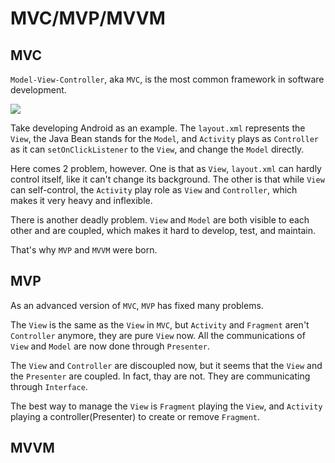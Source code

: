 # MVC/MVP/MVVM

## MVC
`Model-View-Controller`, aka `MVC`, is the most common framework in software development.

<img src="screenshot/mvc.png"/>

Take developing Android as an example. The `layout.xml` represents the `View`, the Java Bean stands for the `Model`, and `Activity` plays as `Controller` as it can `setOnClickListener` to the `View`, and change the `Model` directly.

Here comes 2 problem, however. One is that as `View`, `layout.xml` can hardly control itself, like it can't change its background. The other is that while `View` can self-control, the `Activity` play role as `View` and `Controller`, which makes it very heavy and inflexible.

There is another deadly problem. `View` and `Model` are both visible to each other and are coupled, which makes it hard to develop, test, and maintain.

That's why `MVP` and `MVVM` were born.

## MVP
As an advanced version of `MVC`, `MVP` has fixed many problems. 

The `View` is the same as the `View` in `MVC`, but `Activity` and `Fragment` aren't `Controller` anymore, they are pure `View` now. All the communications of `View` and `Model` are now done through `Presenter`.

The `View` and `Controller` are discoupled now, but it seems that the `View` and the `Presenter` are coupled. In fact, thay are not. They are communicating through `Interface`.

The best way to manage the `View` is `Fragment` playing the `View`, and `Activity` playing a controller(Presenter) to create or remove `Fragment`.

## MVVM